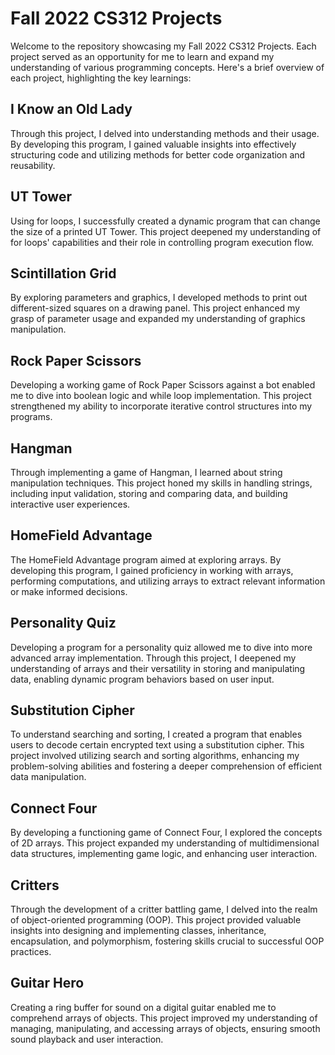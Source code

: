 # Fall 2022 CS312 Projects

Welcome to the repository showcasing my Fall 2022 CS312 Projects. Each project served as an opportunity for me to learn and expand my understanding of various programming concepts. Here's a brief overview of each project, highlighting the key learnings:

## I Know an Old Lady

Through this project, I delved into understanding methods and their usage. By developing this program, I gained valuable insights into effectively structuring code and utilizing methods for better code organization and reusability.

## UT Tower

Using for loops, I successfully created a dynamic program that can change the size of a printed UT Tower. This project deepened my understanding of for loops' capabilities and their role in controlling program execution flow.

## Scintillation Grid

By exploring parameters and graphics, I developed methods to print out different-sized squares on a drawing panel. This project enhanced my grasp of parameter usage and expanded my understanding of graphics manipulation.

## Rock Paper Scissors

Developing a working game of Rock Paper Scissors against a bot enabled me to dive into boolean logic and while loop implementation. This project strengthened my ability to incorporate iterative control structures into my programs.

## Hangman

Through implementing a game of Hangman, I learned about string manipulation techniques. This project honed my skills in handling strings, including input validation, storing and comparing data, and building interactive user experiences.

## HomeField Advantage

The HomeField Advantage program aimed at exploring arrays. By developing this program, I gained proficiency in working with arrays, performing computations, and utilizing arrays to extract relevant information or make informed decisions.

## Personality Quiz

Developing a program for a personality quiz allowed me to dive into more advanced array implementation. Through this project, I deepened my understanding of arrays and their versatility in storing and manipulating data, enabling dynamic program behaviors based on user input.

## Substitution Cipher

To understand searching and sorting, I created a program that enables users to decode certain encrypted text using a substitution cipher. This project involved utilizing search and sorting algorithms, enhancing my problem-solving abilities and fostering a deeper comprehension of efficient data manipulation.

## Connect Four

By developing a functioning game of Connect Four, I explored the concepts of 2D arrays. This project expanded my understanding of multidimensional data structures, implementing game logic, and enhancing user interaction.

## Critters

Through the development of a critter battling game, I delved into the realm of object-oriented programming (OOP). This project provided valuable insights into designing and implementing classes, inheritance, encapsulation, and polymorphism, fostering skills crucial to successful OOP practices.

## Guitar Hero

Creating a ring buffer for sound on a digital guitar enabled me to comprehend arrays of objects. This project improved my understanding of managing, manipulating, and accessing arrays of objects, ensuring smooth sound playback and user interaction.
